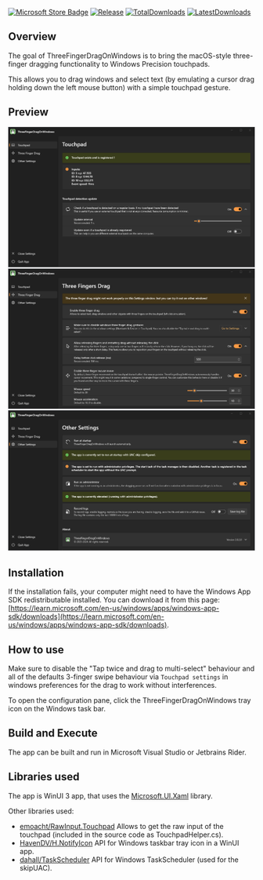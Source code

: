 [![Microsoft Store Badge](https://img.shields.io/badge/Microsoft%20Store-005FB8?logo=microsoftstore&logoColor=fff&style=flat)](https://apps.microsoft.com/detail/9MSX91WQCM2V?)
[![Release](https://img.shields.io/github/v/release/clementgre/ThreeFingerDragOnWindows?label=Download%20version)](https://github.com/clementgre/ThreeFingerDragOnWindows/releases/latest)
[![TotalDownloads](https://img.shields.io/github/downloads/clementgre/ThreeFingerDragOnWindows/total)](https://github.com/clementgre/ThreeFingerDragOnWindows/releases/latest)
[![LatestDownloads](https://img.shields.io/github/downloads/clementgre/ThreeFingerDragOnWindows/latest/total)](https://github.com/clementgre/ThreeFingerDragOnWindows/releases/latest)

## Overview

The goal of ThreeFingerDragOnWindows is to bring the macOS-style three-finger dragging functionality to Windows Precision touchpads.

This allows you to drag windows and select text (by emulating a cursor drag holding down the left mouse button) with a simple touchpad gesture.

## Preview
<p align="center">
  <img src='https://raw.githubusercontent.com/ClementGre/ThreeFingerDragOnWindows/main/ThreeFingerDragOnWindows/Assets/Screenshot-1.png' alt="App screenshot: Touchpad tab" width='700'>
  <img src='https://raw.githubusercontent.com/ClementGre/ThreeFingerDragOnWindows/main/ThreeFingerDragOnWindows/Assets/Screenshot-2.png' alt="App screenshot: Three Finger Drag tab" width='700'>
  <img src='https://raw.githubusercontent.com/ClementGre/ThreeFingerDragOnWindows/main/ThreeFingerDragOnWindows/Assets/Screenshot-3.png' alt="App screenshot: Other Settings tab" width='700'>
</p>

## Installation

If the installation fails, your computer might need to have the Windows App SDK redistributable installed. You can download it from this page: [https://learn.microsoft.com/en-us/windows/apps/windows-app-sdk/downloads](https://learn.microsoft.com/en-us/windows/apps/windows-app-sdk/downloads).

## How to use

Make sure to disable the "Tap twice and drag to multi-select" behaviour and all of the defaults 3-finger swipe behaviour
via ``Touchpad settings`` in windows preferences for the drag to work without interferences.

To open the configuration pane, click the ThreeFingerDragOnWindows tray icon on the Windows task bar.

## Build and Execute

The app can be built and run in Microsoft Visual Studio or Jetbrains Rider.

## Libraries used

The app is WinUI 3 app, that uses the [Microsoft.UI.Xaml](https://docs.microsoft.com/en-us/windows/apps/winui/winui3/) library.

Other libraries used:
- [emoacht/RawInput.Touchpad](https://github.com/emoacht/RawInput.Touchpad) Allows to get the raw input of the touchpad (included in the source code as TouchpadHelper.cs).
- [HavenDV/H.NotifyIcon](https://github.com/HavenDV/H.NotifyIcon) API for Windows taskbar tray icon in a WinUI app.
- [dahall/TaskScheduler](https://github.com/dahall/TaskScheduler) API for Windows TaskScheduler (used for the skipUAC).

